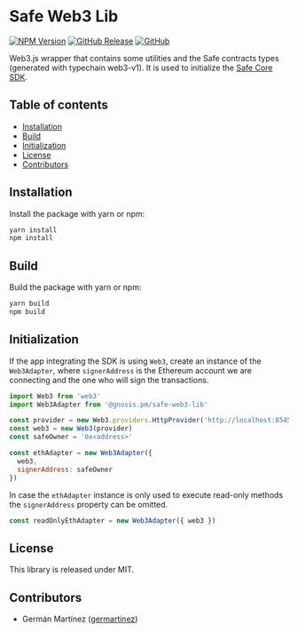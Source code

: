 # Safe Web3 Lib

[![NPM Version](https://badge.fury.io/js/%40gnosis.pm%2Fsafe-web3-lib.svg)](https://badge.fury.io/js/%40gnosis.pm%2Fsafe-web3-lib)
[![GitHub Release](https://img.shields.io/github/release/safe-global/safe-core-sdk.svg?style=flat)](https://github.com/safe-global/safe-core-sdk/releases)
[![GitHub](https://img.shields.io/github/license/safe-global/safe-core-sdk)](https://github.com/safe-global/safe-core-sdk/blob/main/LICENSE.md)

Web3.js wrapper that contains some utilities and the Safe contracts types (generated with typechain web3-v1). It is used to initialize the [Safe Core SDK](https://github.com/safe-global/safe-core-sdk/tree/main/packages/safe-core-sdk).

## Table of contents
* [Installation](#installation)
* [Build](#build)
* [Initialization](#initialization)
* [License](#license)
* [Contributors](#contributors)

## <a name="installation">Installation</a>

Install the package with yarn or npm:

```bash
yarn install
npm install
```

## <a name="build">Build</a>

Build the package with yarn or npm:

```bash
yarn build
npm build
```

## <a name="initialization">Initialization</a>

If the app integrating the SDK is using `Web3`, create an instance of the `Web3Adapter`, where `signerAddress` is the Ethereum account we are connecting and the one who will sign the transactions.

```js
import Web3 from 'web3'
import Web3Adapter from '@gnosis.pm/safe-web3-lib'

const provider = new Web3.providers.HttpProvider('http://localhost:8545')
const web3 = new Web3(provider)
const safeOwner = '0x<address>'

const ethAdapter = new Web3Adapter({
  web3,
  signerAddress: safeOwner
})
```

In case the `ethAdapter` instance is only used to execute read-only methods the `signerAddress` property can be omitted.

```js
const readOnlyEthAdapter = new Web3Adapter({ web3 })
```

## <a name="license">License</a>

This library is released under MIT.

## <a name="contributors">Contributors</a>

- Germán Martínez ([germartinez](https://github.com/germartinez))
